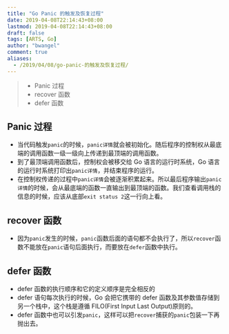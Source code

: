 ```yaml
---
title: "Go Panic 的触发及恢复过程"
date: 2019-04-08T22:14:43+08:00
lastmod: 2019-04-08T22:14:43+08:00
draft: false
tags: [ARTS, Go]
author: "bwangel"
comment: true
aliases:
  - /2019/04/08/go-panic-的触发及恢复过程/
---
```


> + Panic 过程
> + recover 函数
> + defer 函数

<!--more-->

## Panic 过程

+ 当代码触发`panic`的时候，`panic详情`就会被初始化。随后程序的控制权从最底端的调用函数一级一级向上传递到最顶端的调用函数。
+ 到了最顶端调用函数后，控制权会被移交给 Go 语言的运行时系统，Go 语言的运行时系统打印出`panic详情`，并结束程序的运行。
+ 在控制权传递的过程中`panic详情`会被逐渐积累起来。所以最后程序输出`panic详情`的时候，会从最底端的函数一直输出到最顶端的函数。我们查看调用栈的信息的时候，应该从底部`exit status 2`这一行向上看。

## recover 函数

+ 因为`panic`发生的时候，`panic`函数后面的语句都不会执行了，所以`recover`函数不能放在`panic`语句后面执行，而要放在`defer`函数中执行。

## defer 函数

+ defer 函数的执行顺序和它的定义顺序是完全相反的
+ defer 语句每次执行的时候，Go 会把它携带的 defer 函数及其参数值存储到另一个栈中，这个栈是遵循 FILO(First Input Last Output)原则的。
+ defer 函数中也可以引发`panic`，这样可以把`recover`捕获的`panic`包装一下再抛出去。

